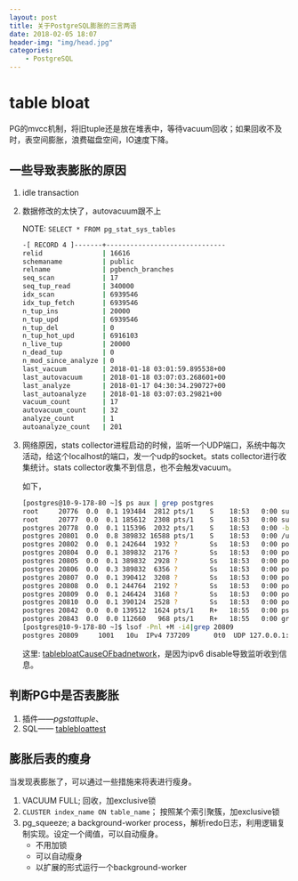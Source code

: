 ```yaml
---
layout: post
title: 关于PostgreSQL膨胀的三言两语
date: 2018-02-05 18:07
header-img: "img/head.jpg"
categories: 
    - PostgreSQL
---
```


# table bloat

PG的mvcc机制，将旧tuple还是放在堆表中，等待vacuum回收；如果回收不及时，表空间膨胀，浪费磁盘空间，IO速度下降。

## 一些导致表膨胀的原因

1. idle transaction

2. 数据修改的太快了，autovacuum跟不上

   NOTE: `SELECT * FROM pg_stat_sys_tables` 

   ```bash
   -[ RECORD 4 ]-------+------------------------------
   relid               | 16616
   schemaname          | public
   relname             | pgbench_branches
   seq_scan            | 17
   seq_tup_read        | 340000
   idx_scan            | 6939546
   idx_tup_fetch       | 6939546
   n_tup_ins           | 20000
   n_tup_upd           | 6939546
   n_tup_del           | 0
   n_tup_hot_upd       | 6916103
   n_live_tup          | 20000
   n_dead_tup          | 0
   n_mod_since_analyze | 0
   last_vacuum         | 2018-01-18 03:01:59.895538+00
   last_autovacuum     | 2018-01-18 03:07:03.268601+00
   last_analyze        | 2018-01-17 04:30:34.290727+00
   last_autoanalyze    | 2018-01-18 03:07:03.29821+00
   vacuum_count        | 17
   autovacuum_count    | 32
   analyze_count       | 1
   autoanalyze_count   | 201
   ```

3. 网络原因，stats collector进程启动的时候，监听一个UDP端口，系统中每次活动，给这个localhost的端口，发一个udp的socket。stats collector进行收集统计。stats collector收集不到信息，也不会触发vacuum。

   如下，

   ```Bash
   [postgres@10-9-178-80 ~]$ ps aux | grep postgres
   root     20776  0.0  0.1 193484  2812 pts/1    S    18:53   0:00 sudo su - postgres
   root     20777  0.0  0.1 185612  2308 pts/1    S    18:53   0:00 su - postgres
   postgres 20778  0.0  0.1 115396  2032 pts/1    S    18:53   0:00 -bash
   postgres 20801  0.0  0.8 389832 16588 pts/1    S    18:53   0:00 /usr/pgsql-10/bin/postgres -D /export/postgresql/test_10/data
   postgres 20802  0.0  0.1 242644  1932 ?        Ss   18:53   0:00 postgres: logger process
   postgres 20804  0.0  0.1 389832  2176 ?        Ss   18:53   0:00 postgres: checkpointer process
   postgres 20805  0.0  0.1 389832  2928 ?        Ss   18:53   0:00 postgres: writer process
   postgres 20806  0.0  0.3 389832  6356 ?        Ss   18:53   0:00 postgres: wal writer process
   postgres 20807  0.0  0.1 390412  3208 ?        Ss   18:53   0:00 postgres: autovacuum launcher process
   postgres 20808  0.0  0.1 244764  2192 ?        Ss   18:53   0:00 postgres: archiver process   failed on 000000010000000000000001
   postgres 20809  0.0  0.1 246424  3168 ?        Ss   18:53   0:00 postgres: stats collector process
   postgres 20810  0.0  0.1 390124  2528 ?        Ss   18:53   0:00 postgres: bgworker: logical replication launcher
   postgres 20842  0.0  0.0 139512  1624 pts/1    R+   18:55   0:00 ps aux
   postgres 20843  0.0  0.0 112660   968 pts/1    R+   18:55   0:00 grep --color=auto postgres
   [postgres@10-9-178-80 ~]$ lsof -Pnl +M -i4|grep 20809
   postgres 20809     1001   10u  IPv4 737209      0t0  UDP 127.0.0.1:39097->127.0.0.1:39097
   ```

   这里: [tablebloatCauseOFbadnetwork](https://www.cybertec-postgresql.com/en/stale-statistics-cause-table-bloat/)，是因为ipv6 disable导致监听收到信息。

## 判断PG中是否表膨胀

1. 插件——*pgstattuple*、
2. SQL—— [tablebloattest](https://wiki.postgresql.org/wiki/Show_database_bloat)

## 膨胀后表的瘦身

当发现表膨胀了，可以通过一些措施来将表进行瘦身。

1. VACUUM FULL; 回收，加exclusive锁
2. `CLUSTER index_name ON table_name`； 按照某个索引聚簇，加exclusive锁
3. pg_squeeze; a background-worker process，解析redo日志，利用逻辑复制实现。设定一个阈值，可以自动瘦身。
   + 不用加锁
   + 可以自动瘦身
   + 以扩展的形式运行一个background-worker
